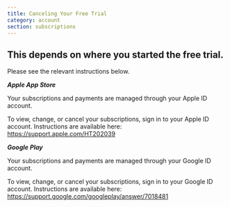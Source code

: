 ```yaml
---
title: Canceling Your Free Trial
category: account
section: subscriptions
---
```

## This depends on where you started the free trial.

Please see the relevant instructions below.

***Apple App Store***

Your subscriptions and payments are managed through your Apple ID account.

To view, change, or cancel your subscriptions, sign in to your Apple ID account. Instructions are available here: <https://support.apple.com/HT202039>

***Google Play***

Your subscriptions and payments are managed through your Google ID account.

To view, change, or cancel your subscriptions, sign in to your Google ID account. Instructions are available here: <https://support.google.com/googleplay/answer/7018481>